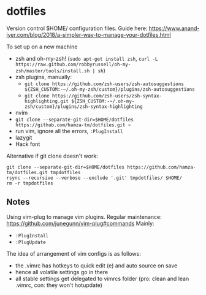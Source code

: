 # dotfiles
Version control $HOME/ configuration files. Guide here: https://www.anand-iyer.com/blog/2018/a-simpler-way-to-manage-your-dotfiles.html

To set up on a new machine
  * zsh and oh-my-zsh! (`sudo apt-get install zsh`, `curl -L https://raw.github.com/robbyrussell/oh-my-zsh/master/tools/install.sh | sh`)
  * zsh plugins, manually:
    * `git clone https://github.com/zsh-users/zsh-autosuggestions ${ZSH_CUSTOM:-~/.oh-my-zsh/custom}/plugins/zsh-autosuggestions`
    * `git clone https://github.com/zsh-users/zsh-syntax-highlighting.git ${ZSH_CUSTOM:-~/.oh-my-zsh/custom}/plugins/zsh-syntax-highlighting`
  * nvim
  * `git clone --separate-git-dir=$HOME/dotfiles https://github.com/hamza-tm/dotfiles.git ~`
  * run vim, ignore all the errors, `:PlugInstall`
  * lazygit
  * Hack font

Alternative if git clone doesn't work:
```
git clone --separate-git-dir=$HOME/dotfiles https://github.com/hamza-tm/dotfiles.git tmpdotfiles
rsync --recursive --verbose --exclude '.git' tmpdotfiles/ $HOME/
rm -r tmpdotfiles
```

## Notes

Using vim-plug to manage vim plugins. Regular maintenance: https://github.com/junegunn/vim-plug#commands
Mainly:
  * `:PlugInstall`
  * `:PlugUpdate`

The idea of arrangement of vim configs is as follows:
  * the .vimrc has hotkeys to quick edit (<leader>e) and auto source on save
  * hence all volatile settings go in there
  * all stable settings get delegated to vimrcs folder (pro: clean and lean .vimrc, con: they won't hotupdate)
